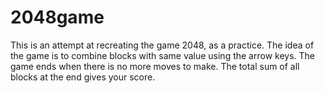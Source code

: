 # 2048game
This is an attempt at recreating the game 2048, as a practice.
The idea of the game is to combine blocks with same value using the arrow keys.
The game ends when there is no more moves to make.
The total sum of all blocks at the end gives your score.
